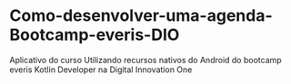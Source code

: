 # Como-desenvolver-uma-agenda-Bootcamp-everis-DIO
Aplicativo do curso Utilizando recursos nativos do Android do bootcamp everis Kotlin Developer na Digital Innovation One
